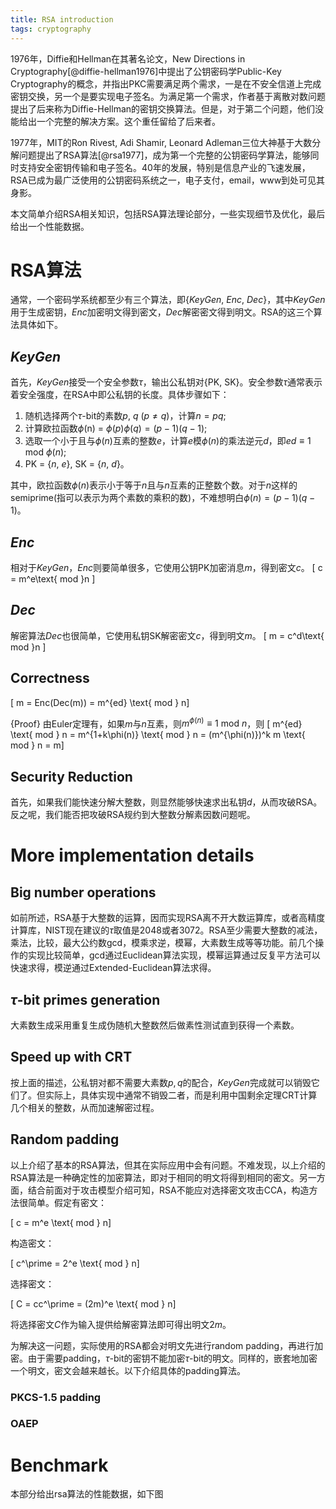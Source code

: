 ```yaml
---
title: RSA introduction
tags: cryptography
---
```


1976年，Diffie和Hellman在其著名论文，New Directions in Cryptography[@diffie-hellman1976]中提出了公钥密码学Public-Key Cryptography的概念，并指出PKC需要满足两个需求，一是在不安全信道上完成密钥交换，另一个是要实现电子签名。为满足第一个需求，作者基于离散对数问题提出了后来称为Diffie-Hellman的密钥交换算法。但是，对于第二个问题，他们没能给出一个完整的解决方案。这个重任留给了后来者。

1977年，MIT的Ron Rivest, Adi Shamir, Leonard Adleman三位大神基于大数分解问题提出了RSA算法[@rsa1977]，成为第一个完整的公钥密码学算法，能够同时支持安全密钥传输和电子签名。40年的发展，特别是信息产业的飞速发展，RSA已成为最广泛使用的公钥密码系统之一，电子支付，email，www到处可见其身影。

本文简单介绍RSA相关知识，包括RSA算法理论部分，一些实现细节及优化，最后给出一个性能数据。

# RSA算法
通常，一个密码学系统都至少有三个算法，即\{$KeyGen$, $Enc$, $Dec$\}，其中$KeyGen$用于生成密钥，$Enc$加密明文得到密文，$Dec$解密密文得到明文。RSA的这三个算法具体如下。

## $KeyGen$
首先，$KeyGen$接受一个安全参数$\tau$，输出公私钥对\{PK, SK\}。安全参数$\tau$通常表示着安全强度，在RSA中即公私钥的长度。具体步骤如下：

1. 随机选择两个$\tau$-bit的素数$p$, $q$ ($p \ne q$)，计算$n = pq$;
2. 计算欧拉函数$\phi$(n) = $\phi(p)\phi(q) = (p-1)(q-1)$;
3. 选取一个小于且与$\phi(n)$互素的整数$e$，计算$e$模$\phi(n)$的乘法逆元$d$，即$ed \equiv 1$ mod $\phi(n)$;
4. PK = {$n$, $e$}, SK = {$n$, $d$}。

其中，欧拉函数$\phi(n)$表示小于等于$n$且与$n$互素的正整数个数。对于$n$这样的semiprime(指可以表示为两个素数的乘积的数)，不难想明白$\phi(n)=(p-1)(q-1)$。

## $Enc$
相对于$KeyGen$，$Enc$则要简单很多，它使用公钥PK加密消息$m$，得到密文$c$。
\[ c = m^e\text{ mod }n \]


## $Dec$
解密算法$Dec$也很简单，它使用私钥SK解密密文$c$，得到明文$m$。
\[ m = c^d\text{ mod }n \]

## Correctness
\[ m = Enc(Dec(m)) = m^{ed} \text{ mod } n\]

{Proof}
    由Euler定理有，如果$m$与$n$互素，则$m^{\phi(n)} \equiv 1 \text{ mod } n$，则
    \[ m^{ed} \text{ mod } n = m^{1+k\phi(n)} \text{ mod } n = (m^{\phi(n)})^k m \text{ mod } n = m\]

## Security Reduction
首先，如果我们能快速分解大整数，则显然能够快速求出私钥$d$，从而攻破RSA。反之呢，我们能否把攻破RSA规约到大整数分解素因数问题呢。

# More implementation details

## Big number operations
如前所述，RSA基于大整数的运算，因而实现RSA离不开大数运算库，或者高精度计算库，NIST现在建议的$\tau$取值是$2048$或者$3072$。RSA至少需要大整数的减法，乘法，比较，最大公约数gcd，模乘求逆，模幂，大素数生成等等功能。前几个操作的实现比较简单，gcd通过Euclidean算法实现，模幂运算通过反复平方法可以快速求得，模逆通过Extended-Euclidean算法求得。

## $\tau$-bit primes generation
大素数生成采用重复生成伪随机大整数然后做素性测试直到获得一个素数。

## Speed up with CRT
按上面的描述，公私钥对都不需要大素数$p, q$的配合，$KeyGen$完成就可以销毁它们了。但实际上，具体实现中通常不销毁二者，而是利用中国剩余定理CRT计算几个相关的整数，从而加速解密过程。

## Random padding
以上介绍了基本的RSA算法，但其在实际应用中会有问题。不难发现，以上介绍的RSA算法是一种确定性的加密算法，即对于相同的明文将得到相同的密文。另一方面，结合前面对于攻击模型介绍可知，RSA不能应对选择密文攻击CCA，构造方法很简单。假定有密文：

\[ c = m^e \text{ mod } n\]

构造密文：

\[ c^\prime = 2^e \text{ mod } n\]

选择密文：

\[ C = cc^\prime = (2m)^e \text{ mod } n\]

将选择密文$C$作为输入提供给解密算法即可得出明文$2m$。

为解决这一问题，实际使用的RSA都会对明文先进行random padding，再进行加密。由于需要padding，$\tau$-bit的密钥不能加密$\tau$-bit的明文。同样的，嵌套地加密一个明文，密文会越来越长。以下介绍具体的padding算法。

### PKCS-1.5 padding

### OAEP

# Benchmark
本部分给出rsa算法的性能数据，如下图
